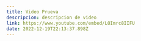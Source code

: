 ```yaml
---
title: Video Prueva
descripcion: descripcion de video
link: https://www.youtube.com/embed/LOImrc8IIFU
date: 2022-12-19T22:13:37.898Z
---
```

